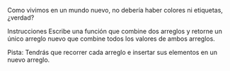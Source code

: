Como vivimos en un mundo nuevo, no debería haber colores ni etiquetas, ¿verdad?

Instrucciones
Escribe una función que combine dos arreglos y retorne un único arreglo nuevo que combine todos los valores de ambos arreglos.

Pista:
Tendrás que recorrer cada arreglo e insertar sus elementos en un nuevo arreglo.